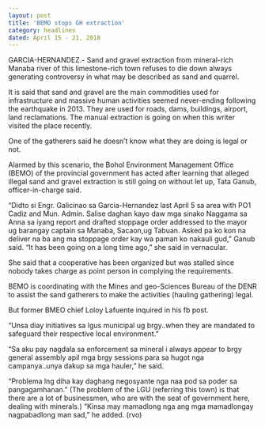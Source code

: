 ```yaml
---
layout: post
title: 'BEMO stops GH extraction'
category: headlines
dated: April 15 - 21, 2018
---
```


GARCIA-HERNANDEZ.- Sand and gravel extraction from mineral-rich Manaba river of this limestone-rich town refuses to die down always generating controversy in what may be described as sand and quarrel.

It is said that sand and gravel are the main commodities used for infrastructure and massive human activities seemed never-ending following the earthquake in 2013. They are used for roads, dams, buildings, airport, land reclamations.
The manual extraction is going on when this writer visited the place recently.

One of the gatherers said he doesn’t know what they are doing is legal or not.

Alarmed by this scenario, the Bohol Environment Management Office (BEMO) of the provincial government has acted after learning that alleged illegal sand and gravel extraction is still going on without let up, Tata Ganub, officer-in-charge said.

“Didto si Engr. Galicinao sa Garcia-Hernandez last April 5 sa area with PO1 Cadiz and Mun. Admin. Salise daghan kayo daw mga sinako Naggama sa Anna sa iyang report and drafted stoppage order addressed to the mayor ug barangay captain sa Manaba, Sacaon,ug Tabuan. Asked pa ko kon na deliver na ba ang ma stoppage order kay wa paman ko nakauli gud,” Ganub said.
“It has been going on a long time ago,” she said in vernacular.

She said that a cooperative has been organized but was stalled since nobody takes charge as point person in complying the requirements.

BEMO is coordinating with the Mines and geo-Sciences Bureau of the DENR to assist the sand gatherers to make the activities (hauling gathering) legal.

But former BMEO chief Loloy Lafuente inquired in his fb post.

“Unsa diay initiatives sa lgus municipal ug brgy..when they are mandated to safeguard their respective local environment.”

“Sa aku pay nagdala sa enforcement sa mineral i always appear to brgy general assembly apil mga brgy sessions para sa hugot nga campanya..unya dakup sa mga hauler,” he said.

“Problema lng diha kay daghang negosyante nga naa pod sa poder sa pangagamhanan.” (The problem of the LGU (referring this town) is that there are a lot of businessmen, who are with the seat of government here, dealing with minerals.)
“Kinsa may mamadlong nga ang mga mamadlongay nagpabadlong man sad,” he added. (rvo)